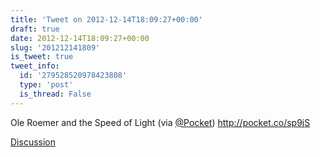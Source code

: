 ```yaml
---
title: 'Tweet on 2012-12-14T18:09:27+00:00'
draft: true
date: 2012-12-14T18:09:27+00:00
slug: '201212141809'
is_tweet: true
tweet_info:
  id: '279528520978423808'
  type: 'post'
  is_thread: False
---
```




Ole Roemer and the Speed of Light (via [@Pocket](https://x.com/Pocket)) <http://pocket.co/sp9jS>

[Discussion](https://x.com/sytelus/status/279528520978423808)
